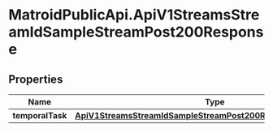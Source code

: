 # MatroidPublicApi.ApiV1StreamsStreamIdSampleStreamPost200Response

## Properties

Name | Type | Description | Notes
------------ | ------------- | ------------- | -------------
**temporalTask** | [**ApiV1StreamsStreamIdSampleStreamPost200ResponseTemporalTask**](ApiV1StreamsStreamIdSampleStreamPost200ResponseTemporalTask.md) |  | [optional] 


